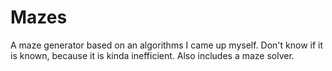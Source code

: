 # Mazes

A maze generator based on an algorithms I came up myself. Don't know if it is known, because it is kinda inefficient. Also includes a maze solver.
